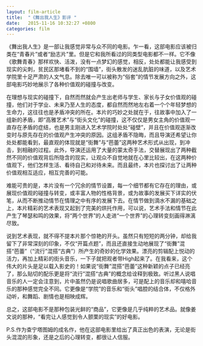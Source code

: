 ```yaml
---
layout: film-article
title:  "《舞出我人生》影评 "
date:   2015-11-16 10:32:27 +0800
categories: film
---
```


《舞出我人生》是一部让我感觉非常与众不同的电影。乍一看，这部电影应该被归类在“青春片”或者“励志片”里。但是它和我所看过的同类型电影都不一样。它不像《歌舞青春》那样欢快、活泼，没有一点梦幻的感觉，相反，处处都能让我感受到现实的尖刺，贫民区那堵看不到的“围墙”，街头散发的迷乱肮脏的味道，以及艺术学院里十足严肃的人文气息。除去唯一可以被称为“俗套”的情节发展方向之外，这部电影巧妙地展示了各种价值观的碰撞与改变。
 
在理想与现实的碰撞下，自然而然就会产生出老师与学生、家长与子女价值观的碰撞，他们对于学业、未来乃至人生的态度，都自然而然地左右着一个个年轻梦想的生命力，这往往也是矛盾冲突的所在。本片的巧妙之处就在于，往故事中加入了一组新的矛盾，即“高雅艺术”与“街头文化”的碰撞，这不仅仅是男女主角的价值观一直存在矛盾的症结，也是男主刚进入艺术学院时处处“碰壁”，并且在价值观逐渐改变时与原先存在的价值观产生冲突的原因。这组矛盾不隐晦，而且导演还希望让你处处都能看到，最直观的体现就是“街舞”与“芭蕾”这两种艺术形式从出现，到冲击，到相融的过程。此外，导演还运用了大量的蒙太奇手法，交替展现出了两种截然不同的价值观背后所隐含的现实，让观众不自觉地就在心里比较出，在这两种价值观下，他们怎样生活、看待自己和对待未来。而且最终，本片也探讨出了让两种价值观相互适应，相互完善的可能。
 
难能可贵的是，本片没有一个冗余的情节设置，每一个细节都有它存在的理由，或展现价值观的碰撞与转变，或丰富人物的性格背景，或为故事的发展买下详实的伏笔，从而不断推动情节在情理之中有序的发展下去。在情节做到滴水不漏的基础之上，本片精彩的艺术表现又起到了完美的烘托作用，可以说，艺术手法和情节在此产生了琴瑟和鸣的效果，将“两个世界”的人走进“一个世界”的心理转变刻画得淋漓尽致。
 
说到艺术表现，就不得不提本片那个惊艳的开头。虽然只有短短的两分钟，却给我留下了非常深刻的印象，不仅“开篇点题”，而且还直接生动地展现了“街舞”混搭“芭蕾”（“流行”混搭“古典”）所产生的奇妙的化学效果。漂亮的剪辑配上悦动的活力，再加上精彩的街头音乐，一下子就把观者带High起来了。在我看来，这个伟大的片头是足以载入影史的！如果说“街舞”混搭“芭蕾”这种新颖的点子已经亮了，那么贴切的配乐更是将“流行”混搭“古典”的概念给诠释到极致。听过黑人说唱音乐的人一定会注意到，片中虽然仍是说唱歌曲居多，可是配上的音乐却和嘻哈音乐的那种感觉完全不同。它更像是“学院”的音乐和“街头”唱腔的结合体，不仅格外动听，和舞蹈、剧情也是相映成辉。
 
总之，这部电影不是那种包装光鲜的“商品”，它更像是几乎纯粹的艺术品。就像姜文说的那种，“看完让人感觉到令人颤栗的现实”的好电影。
 
P.S.作为查宁塔图姆的成名作，他在这部电影里给出了真正出色的表演，无论是街头混混的形象，还是之后的心理转变，都很让人信服。


